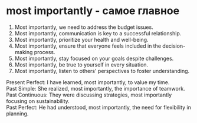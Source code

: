 # most importantly - самое главное

1. Most importantly, we need to address the budget issues.
2. Most importantly, communication is key to a successful relationship.
3. Most importantly, prioritize your health and well-being.
4. Most importantly, ensure that everyone feels included in the decision-making process.
5. Most importantly, stay focused on your goals despite challenges.
6. Most importantly, be true to yourself in every situation.
7. Most importantly, listen to others' perspectives to foster understanding.

Present Perfect: I have learned, most importantly, to value my time.  
Past Simple: She realized, most importantly, the importance of teamwork.  
Past Continuous: They were discussing strategies, most importantly focusing on sustainability.  
Past Perfect: He had understood, most importantly, the need for flexibility in planning.
